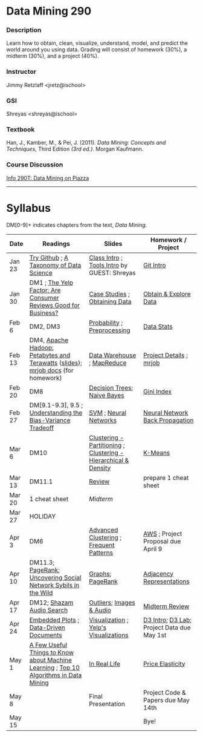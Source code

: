 # Data Mining 290

### Description
Learn how to obtain, clean, visualize, understand, model, and
predict the world around you using data. Grading will consist of homework
(30%), a midterm (30%), and a project (40%).

### Instructor
Jimmy Retzlaff &lt;jretz@ischool&gt;

### GSI
Shreyas &lt;shreyas@ischool&gt;

### Textbook
Han, J., Kamber, M., & Pei, J. (2011). _Data Mining: Concepts and Techniques_, Third Edition *(3rd ed.)*. Morgan Kaufmann.

### Course Discussion
[Info 290T: Data Mining on Piazza](https://piazza.com/berkeley/spring2014/info290t03)

---

# Syllabus
DM[0-9]+ indicates chapters from the text, _Data Mining_.

| Date   | Readings                                                                                                                                                                                                                                   | Slides                                                                                                                                                 | Homework / Project                                                                                                      |
|--------|--------------------------------------------------------------------------------------------------------------------------------------------------------------------------------------------------------------------------------------------|--------------------------------------------------------------------------------------------------------------------------------------------------------|-------------------------------------------------------------------------------------------------------------------------|
| Jan 23 | [Try Github](http://try.github.com) ; [A Taxonomy of Data Science](http://www.dataists.com/2010/09/a-taxonomy-of-data-science/)                                                                                                            | [Class Intro](slides/2014-01-23-Intro.html) ; [Tools Intro](https://speakerdeck.com/seekshreyas/introduction-to-git-and-github) by GUEST: Shreyas      | [Git Intro](slides/2014-01-23-Lab.html)                                                                                 |
| Jan 30 | DM1 ; [The Yelp Factor: Are Consumer Reviews Good for Business?](http://hbswk.hbs.edu/item/6836.html)                                                                                                                                      | [Case Studies](slides/2014-01-30-CaseStudies.html) ; [Obtaining Data](slides/2014-01-30-Obtaining-Data.html)                                           | [Obtain & Explore Data](slides/2014-01-30-Lab.html)                                                                     |
| Feb 6  | DM2, DM3                                                                                                                                                                                                                                   | [Probability](slides/2014-02-06-Probability.html) ; [Preprocessing](slides/2014-02-06-Preprocessing.html)                                              | [Data Stats](slides/2014-02-06-Lab.html)                                                                                |
| Feb 13 | DM4, [Apache Hadoop: Petabytes and Terawatts](http://www.youtube.com/watch?v=SS27F-hYWfU) ([slides](http://prezi.com/u0ukvqzpyh5p/apache-hadoop-petabytes-and-terawatts/)); [mrjob docs](http://packages.python.org/mrjob/) (for homework) | [Data Warehouse](slides/2014-02-13-Data-Warehouse.html) ; [MapReduce](slides/2014-02-13-MapReduce.html)                                                | [Project Details](slides/2014-02-13-Project.html) ; [mrjob](slides/2014-02-13-mrjob.html)                               |
| Feb 20 | DM8                                                                                                                                                                                                                                        | [Decision Trees](slides/2014-02-20-Decision-Trees.html); [Naive Bayes](slides/2014-02-20-Bayes.html)                                                   | [Gini Index](slides/2014-02-20-Gini.html)                                                                               |
| Feb 27 | DM[9.1-9.3], 9.5 ; [Understanding the Bias-Variance Tradeoff](http://scott.fortmann-roe.com/docs/BiasVariance.html)                                                                                                                        | [SVM](slides/2014-02-27-SVM.html) ; [Neural Networks](slides/2014-02-27-Neural-Network.html)                                                           | [Neural Network Back Propagation](slides/2014-02-27-Lab-NN.html)                                                        |
| Mar 6  | DM10                                                                                                                                                                                                                                       | [Clustering - Partitioning](slides/2014-03-06-Clustering.html) ; [Clustering - Hierarchical & Density](slides/2014-03-06-Hierarchical.html)            | [K-Means](slides/2014-03-06-k-means.html)                                                                               |
| Mar 13 | DM11.1                                                                                                                                                                                                                                     | [Review](slides/2014-03-13-Review.html)                                                                                                                | prepare 1 cheat sheet                                                                                                   |
| Mar 20 | 1 cheat sheet                                                                                                                                                                                                                              | *Midterm*                                                                                                                                              |                                                                                                                         |
| Mar 27 | HOLIDAY                                                                                                                                                                                                                                    |                                                                                                                                                        |                                                                                                                         |
| Apr 3  | DM6                                                                                                                                                                                                                                        | [Advanced Clustering](slides/2014-03-13-Advanced-Cluster.html) ; [Frequent Patterns](slides/2014-04-03-Frequent-Pattern.html)                          | [AWS](slides/2014-04-03-AWS.html) ; Project Proposal due April 9                                                        |
| Apr 10 | DM11.3; [PageRank](http://ilpubs.stanford.edu:8090/422/1/1999-66.pdf); [Uncovering Social Network Sybils in the Wild](http://arxiv.org/pdf/1106.5321)                                                                                      | [Graphs](slides/2014-04-10-Graphs.html); [PageRank](slides/2014-04-10-PageRank.html)                                                                   | [Adjacency Representations](slides/2014-04-10-AdjacencyRepresentations.html)                                            |
| Apr 17 | DM12; [Shazam Audio Search](http://www.ee.columbia.edu/~dpwe/papers/Wang03-shazam.pdf)                                                                                                                                                     | [Outliers](slides/2014-04-17-Outliers.html); [Images & Audio](slides/2014-04-17-Multimedia.html)                                                       | [Midterm Review](slides/2014-04-17-Midterm-HW.html)                                                                     |
| Apr 24 | [Embedded Plots](https://groups.google.com/group/gsofgs/attach/2f1cdd7a999c3ad8/embedded-plots.pdf?part=2&authuser=0) ; [Data-Driven Documents](http://vis.stanford.edu/files/2011-D3-InfoVis.pdf)                                         | [Visualization](slides/2014-05-01-Visualization.html) ; [Yelp's Visualizations](slides/2014-05-01-Yelp-Visualization.html)                              | [D3 Intro](http://vogievetsky.github.io/IntroD3/); [D3 Lab](slides/2014-05-01-D3.html); Project Data due May 1st       |
| May 1  | [A Few Useful Things to Know about Machine Learning](http://homes.cs.washington.edu/~pedrod/papers/cacm12.pdf) ; [Top 10 Algorithms in Data Mining](http://www.cs.uvm.edu/~icdm/algorithms/10Algorithms-08.pdf)                            | [In Real Life](slides/2014-05-08-Real-World.html)                                                                                                      | [Price Elasticity](slides/2014-04-17-Elasticity.html)                                                                   |
| May 8  |                                                                                                                                                                                                                                            | Final Presentation                                                                                                                                     | Project Code & Papers due May 14th                                                                                      |
| May 15 |                                                                                                                                                                                                                                            |                                                                                                                                                        | Bye!                                                                                                                    |
